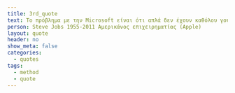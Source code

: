```yaml
---
title: 3rd_quote
text: Το πρόβλημα με την Microsoft είναι ότι απλά δεν έχουν καθόλου γούστο.
person: Steve Jobs 1955-2011 Αμερικάνος επιχειρηματίας (Apple)
layout: quote
header: no
show_meta: false
categories:
  - quotes
tags:
  - method
  - quote
---
```



